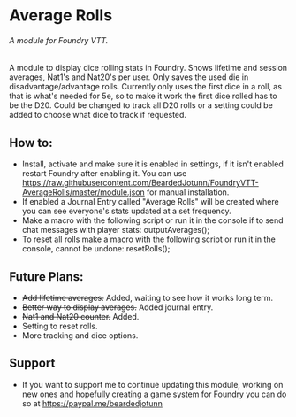 # Average Rolls
###### A module for Foundry VTT.

A module to display dice rolling stats in Foundry. Shows lifetime and session averages, Nat1's and Nat20's per user. Only saves the used die in disadvantage/advantage rolls. Currently only uses the first dice in a roll, as that is what's needed for 5e, so to make it work the first dice rolled has to be the D20. Could be changed to track all D20 rolls or a setting could be added to choose what dice to track if requested.

## How to:
 - Install, activate and make sure it is enabled in settings, if it isn't enabled restart Foundry after enabling it. You can use https://raw.githubusercontent.com/BeardedJotunn/FoundryVTT-AverageRolls/master/module.json for manual installation.
 - If enabled a Journal Entry called "Average Rolls" will be created where you can see everyone's stats updated at a set frequency.
 - Make a macro with the following script or run it in the console if to send chat messages with player stats: outputAverages();
 - To reset all rolls make a macro with the following script or run it in the console, cannot be undone: resetRolls();

## Future Plans:
 - ~~Add lifetime averages.~~ Added, waiting to see how it works long term.
 - ~~Better way to display averages.~~ Added journal entry.
 - ~~Nat1 and Nat20 counter.~~ Added.
 - Setting to reset rolls.
 - More tracking and dice options.

## Support
- If you want to support me to continue updating this module, working on new ones and hopefully creating a game system for Foundry you can do so at https://paypal.me/beardedjotunn
